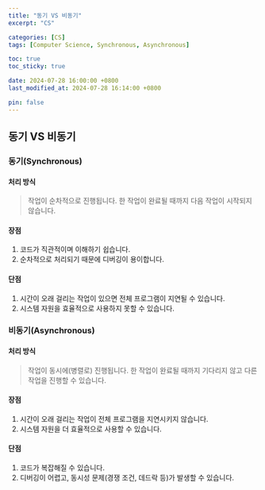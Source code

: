 ```yaml
---
title: "동기 VS 비동기"
excerpt: "CS"

categories: [CS]
tags: [Computer Science, Synchronous, Asynchronous]

toc: true
toc_sticky: true

date: 2024-07-28 16:00:00 +0800
last_modified_at: 2024-07-28 16:14:00 +0800

pin: false
---
```


## 동기 VS 비동기

### 동기(Synchronous)

#### 처리 방식
> 작업이 순차적으로 진행됩니다. 한 작업이 완료될 때까지 다음 작업이 시작되지 않습니다.

#### 장점
1. 코드가 직관적이며 이해하기 쉽습니다.
2. 순차적으로 처리되기 때문에 디버깅이 용이합니다.

#### 단점
1. 시간이 오래 걸리는 작업이 있으면 전체 프로그램이 지연될 수 있습니다.
2. 시스템 자원을 효율적으로 사용하지 못할 수 있습니다.

### 비동기(Asynchronous)

#### 처리 방식
>  작업이 동시에(병렬로) 진행됩니다. 한 작업이 완료될 때까지 기다리지 않고 다른 작업을 진행할 수 있습니다.

#### 장점
1. 시간이 오래 걸리는 작업이 전체 프로그램을 지연시키지 않습니다.
2. 시스템 자원을 더 효율적으로 사용할 수 있습니다.

#### 단점
1. 코드가 복잡해질 수 있습니다.
2. 디버깅이 어렵고, 동시성 문제(경쟁 조건, 데드락 등)가 발생할 수 있습니다.